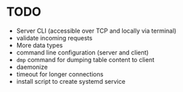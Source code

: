 
# TODO

- Server CLI (accessible over TCP and locally via terminal)
- validate incoming requests
- More data types
- command line configuration (server and client)
- `dmp` command for dumping table content to client
- daemonize
- timeout for longer connections
- install script to create systemd service
